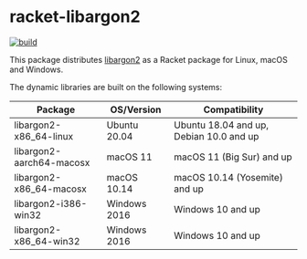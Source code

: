 # racket-libargon2

[![build](https://github.com/Bogdanp/racket-libargon2/actions/workflows/push.yml/badge.svg)](https://github.com/Bogdanp/racket-libargon2/actions/workflows/push.yml)

This package distributes [libargon2] as a Racket package for Linux,
macOS and Windows.

The dynamic libraries are built on the following systems:

| Package                  | OS/Version   | Compatibility                           |
|--------------------------|--------------|-----------------------------------------|
| libargon2-x86_64-linux   | Ubuntu 20.04 | Ubuntu 18.04 and up, Debian 10.0 and up |
| libargon2-aarch64-macosx | macOS 11     | macOS 11 (Big Sur) and up               |
| libargon2-x86_64-macosx  | macOS 10.14  | macOS 10.14 (Yosemite) and up           |
| libargon2-i386-win32     | Windows 2016 | Windows 10 and up                       |
| libargon2-x86_64-win32   | Windows 2016 | Windows 10 and up                       |


[libargon2]: https://github.com/P-H-C/phc-winner-argon2
